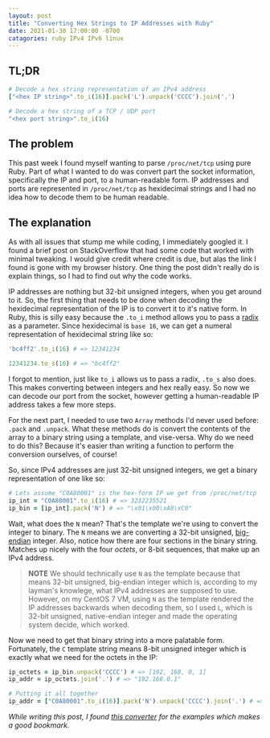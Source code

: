 ```yaml
---
layout: post
title: "Converting Hex Strings to IP Addresses with Ruby"
date: 2021-01-30 17:00:00 -0700
catagories: ruby IPv4 IPv6 linux
---
```


## TL;DR

```ruby
# Decode a hex string representation of an IPv4 address
["<hex IP string>".to_i(16)].pack('L').unpack('CCCC').join('.')

# Decode a hex string of a TCP / UDP port
"<hex port string>".to_i(16)
```

## The problem

This past week I found myself wanting to parse `/proc/net/tcp` using pure Ruby. Part of what I
wanted to do was convert part the socket information, specifically the IP and port, to a
human-readable form. IP addresses and ports are represented in `/proc/net/tcp` as hexidecimal
strings and I had no idea how to decode them to be human readable.

## The explanation

As with all issues that stump me while coding, I immediately googled it. I found a brief post on
StackOverflow that had some code that worked with minimal tweaking. I would give credit where
credit is due, but alas the link I found is gone with my browser history. One thing the post 
didn't really do is explain things, so I had to find out why the code works.

IP addresses are nothing but 32-bit unsigned integers, when you get around to it. So, the first
thing that needs to be done when decoding the hexidecimal representation of the IP is to convert
it to it's native form. In Ruby, this is silly easy because the `.to_i` method allows you to pass
a [radix](https://en.wikipedia.org/wiki/Radix) as a parameter. Since hexidecimal is `base 16`,
we can get a numeral representation of hexidecimal string like so:

```ruby
'bc4ff2'.to_i(16) # => 12341234

12341234.to_s(16) # => "bc4ff2"
```

I forgot to mention, just like `to_i` allows us to pass a radix, `.to_s` also does. This makes
converting between integers and hex really easy. So now we can decode our port from the socket,
however getting a human-readable IP address takes a few more steps.

For the next part, I needed to use two `Array` methods I'd never used before: `.pack` and `.unpack`.
What these methods do is convert the contents of the array to a binary string using a template, and
vise-versa. Why do we need to do this? Because it's easier than writing a function to perform the
conversion ourselves, of course!

So, since IPv4 addresses are just 32-bit unsigned integers, we get a binary representation of one
like so:

```ruby
# Lets assume "C0A80001" is the hex-form IP we get from /proc/net/tcp
ip_int = "C0A80001".to_i(16) # => 3232235521
ip_bin = [ip_int].pack('N') # => "\x01\x00\xA8\xC0"
```

Wait, what does the `N` mean? That's the template we're using to convert the integer to binary. The
`N` means we are converting a 32-bit unsigned, [big-endian](https://en.wikipedia.org/wiki/Endianness) integer. Also, notice how there are
four sections in the binary string. Matches up nicely with the four *octets*, or 8-bit sequences,
that make up an IPv4 address.

> **NOTE** We should technically use `N` as the template because that means 32-bit unsigned,
> big-endian integer which is, according to my layman's knowlege, what IPv4 addresses are
> supposed to use. However, on my CentOS 7 VM, using `N` as the template rendered the IP
> addresses backwards when decoding them, so I used `L`, which is 32-bit unsigned, native-endian
> integer and made the operating system decide, which worked.

Now we need to get that binary string into a more palatable form. Fortunately, the `C` template string
means 8-bit unsigned integer which is exactly what we need for the octets in the IP:

```ruby
ip_octets = ip_bin.unpack('CCCC') # => [192, 168, 0, 1]
ip_addr = ip_octets.join('.') # => "192.168.0.1"

# Putting it all together
ip_addr = ["C0A80001".to_i(16)].pack('N').unpack('CCCC').join('.') # => "192.168.0.1"
```

*While writing this post, I found [this converter](https://www.vultr.com/resources/ipv4-converter/) for the examples which makes a good bookmark.*
